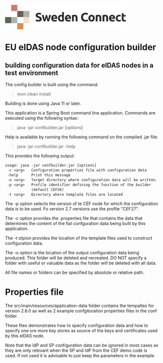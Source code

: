 ![Logo](images/sweden-connect.png)
# EU eIDAS node configuration builder
building configuration data for eIDAS nodes in a test environment
---

The config builder is built using the command:

> mvn clean install

Building is done using Java 11 or later.

This application is a Spring Boot command line application. Commands are executed using the following syntax:

> java -jar confbuilder.jar [options]

Help is available by running the following command on the compiled .jar file:

> java -jar confbuilder.jar -help


This provides the following output:

```
usage: java -jar confbuilder.jar [options]
 -c <arg>   Configuration properties file with configuration data
 -help      Print this message
 -o <arg>   Target directory where configuration data will be written.
 -p <arg>   Profile identifier defining the function of the builder
            (default CEF26)
 -t <arg>   Directory where template files are located
```

The -p option selects the version of te CEF node for which the configuration data is to be used. Fo version 2.7 versions use the profile "CEF27".

The -c option provides the .properties file that contains the data that determines the content of the fial confguration data being built by this application.

The -t otpion provides the location of the template files used to construct configuration data.

The -o option is the location of the output configuration data being produced. This folder will be deleted and recreated. DO NOT specify a folder with useful or valuable data as the folder will be deleted with all data.

All file names or folders can be specified by absolute or relative path.

# Properties file

The src/main/resources/application-data folder contains the tempaltes for version 2.6.0 as well as 2 example confgituraiton properties files in the conf folder.

These files demonstrates how to specify configuration data and how to specify one ore more key stores  as source of the keys and certificates used by this eIDAS node.

Note that the IdP and SP configuration data can be ignored in most cases as they are only relevant when the SP and IdP from the CEF demo code is used. If not used it is advisable to just keep the parameters in the example.
